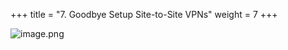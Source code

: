+++
title = "7. Goodbye Setup Site-to-Site VPNs"
weight = 7
+++


![image.png](/images/008-viii-clean-it-up/39-403988-image.png)


